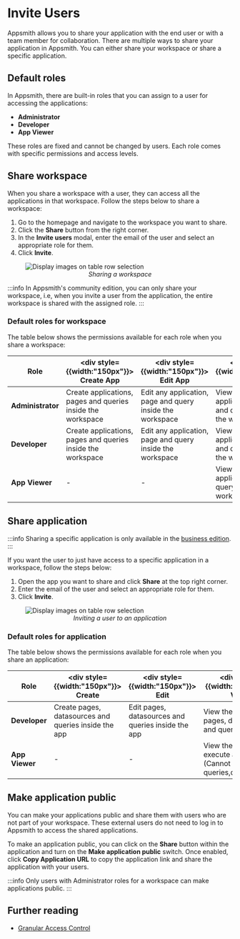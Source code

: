 
# Invite Users

Appsmith allows you to share your application with the end user or with a team member for collaboration. There are multiple ways to share your application in Appsmith. You can either share your workspace or share a specific application.

## Default roles

In Appsmith, there are built-in roles that you can assign to a user for accessing the applications: 

- **Administrator**
- **Developer** 
- **App Viewer** 

These roles are fixed and cannot be changed by users. Each role comes with specific permissions and access levels.

## Share workspace

When you share a workspace with a user, they can access all the applications in that workspace. Follow the steps below to share a workspace:
1. Go to the homepage and navigate to the workspace you want to share.
2. Click the **Share** button from the right corner.
3. In the **Invite users** modal, enter the email of the user and select an appropriate role for them.
3. Click **Invite**.



<figure>
  <img src="/img/Share_workspace.png" style= {{width:"700px", height:"auto"}} alt="Display images on table row selection"/>
  <figcaption align = "center"><i>Sharing a workspace</i></figcaption>
</figure>

:::info
In Appsmith's community edition, you can only share your workspace, i.e, when you invite a user from the application, the entire workspace is shared with the assigned role.
:::

### Default roles for workspace

The table below shows the permissions available for each role when you share a workspace:

|Role           |	<div style= {{width:"150px"}}> Create App </div> | <div style= {{width:"150px"}}> Edit App </div>  |<div style= {{width:"150px"}}> View App </div> |<div style= {{width:"150px"}}> Delete App </div>| <div style= {{width:"150px"}}> Make App Public </div> | <div style= {{width:"150px"}}> Invite Users </div>   | <div style= {{width:"150px"}}> Manage Users </div>  |
|---------------|-----------------------------------------------|--------------------------------------------|------------------------------------------|-------------------------------------------|-------------------------------------------------------|------------------------------------------------------|-----------------------------------------------------|
| **Administrator** |Create applications, pages and queries inside the workspace|Edit any application, page and query inside the workspace|View any application, page and query inside the workspace|Delete any application, page and query inside the workspace |Make any application inside the workspace public  |Invite other users to the workspace |	Manage users in a workspace |
|**Developer**      | Create applications, pages and queries inside the workspace|Edit any application, page and query inside the workspace|View any application, page and query inside the workspace |Delete any application, page and query inside the workspace|	-             |Invite other users to the workspace |	-             |
|**App Viewer**     |	-             |-             |View any application, page & query inside the workspace.|-|           -     |Invite other users to the workspace only as **App Viewer** |	-|

## Share application

:::info
Sharing a specific application is only available in the [business edition](https://www.appsmith.com/pricing).
:::

If you want the user to just have access to a specific application in a workspace, follow the steps below:

1. Open the app you want to share and click **Share** at the top right corner.
2. Enter the email of the user and select an appropriate role for them.
3. Click **Invite**.

<figure>
  <img src="/img/share_application.png" style= {{width:"700px", height:"auto"}} alt="Display images on table row selection"/>
  <figcaption align = "center"><i>Inviting a user to an application</i></figcaption>
</figure>

### Default roles for application

The table below shows the permissions available for each role when you share an application:

|Role           |	<div style= {{width:"150px"}}> Create </div> | <div style= {{width:"150px"}}> Edit </div>  |<div style= {{width:"150px"}}> View </div> |<div style= {{width:"150px"}}> Delete </div>| <div style= {{width:"150px"}}> Make App Public </div> | <div style= {{width:"150px"}}> Invite Users </div>   | <div style= {{width:"150px"}}> Manage Users </div>  |
|---------------|-----------------------------------------------|--------------------------------------------|------------------------------------------|-------------------------------------------|-------------------------------------------------------|------------------------------------------------------|-----------------------------------------------------|
|**Developer**      | Create pages, datasources and queries inside the app|Edit pages, datasources and queries inside the app|View the app, its pages, datasources and queries. |Delete the app, its pages, datasources and queries|-|Invite other users with an equivalent or a lower role |	-       |
|**App Viewer**     |	-              |     -          |View the app and execute actions (Cannot see queries,datasources)|-|           -     |Invite users only as **App Viewer** |	-|

## Make application public

You can make your applications public and share them with users who are not part of your workspace. These external users do not need to log in to Appsmith to access the shared applications.

To make an application public, you can click on the **Share** button within the application and turn on the **Make application public** switch. Once enabled, click **Copy Application URL** to copy the application link and share the application with your users.

:::info
Only users with Administrator roles for a workspace can make applications public.
:::

## Further reading

- [Granular Access Control](/advanced-concepts/granular-access-control)